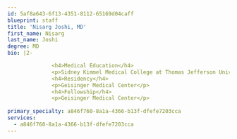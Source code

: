 ```yaml
---
id: 5af8a643-6f13-4351-8112-65169d04caff
blueprint: staff
title: 'Nisarg Joshi, MD'
first_name: Nisarg
last_name: Joshi
degree: MD
bio: |2-

              <h4>Medical Education</h4>
              <p>Sidney Kimmel Medical College at Thomas Jefferson University</p>
              <h4>Residency</h4>
              <p>Geisinger Medical Center</p>
              <h4>Fellowship</h4>
              <p>Geisinger Medical Center</p>
          
primary_specialty: a846f760-8a1a-4366-b13f-dfefe7203cca
services:
  - a846f760-8a1a-4366-b13f-dfefe7203cca
---
```

